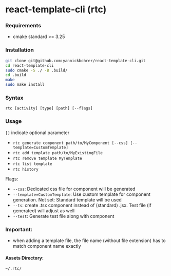 # react-template-cli (rtc) 

### Requirements
- cmake standard >= 3.25

### Installation
```bash
git clone git@github.com:yannickbohrer/react-template-cli.git
cd react-template-cli
sudo cmake -S ./ -B .build/
cd .build
make
sudo make install
```

### Syntax 
`rtc [activity] [type] [path] [--flags]`

### Usage
`[]` indicate optional parameter
- `rtc generate component path/to/MyComponent [--css] [--template=CustomTemplate]`
- `rtc add template path/to/MyExistingFile`
- `rtc remove template MyTemplate`
- `rtc list template`
- `rtc history`

Flags:
- `--css`: Dedicated css file for component will be generated
- `--template=CustomTemplate`: Use custom template for component generation. Not set: Standard template will be used
- `--ts`: create .tsx component instead of (standard) .jsx. Test file (if generated) will adjust as well
- `--test`: Generate test file along with component

### Important:
- when adding a template file, the file name (without file extension) has to match component name exactly

#### Assets Directory:
```bash
~/.rtc/
```

